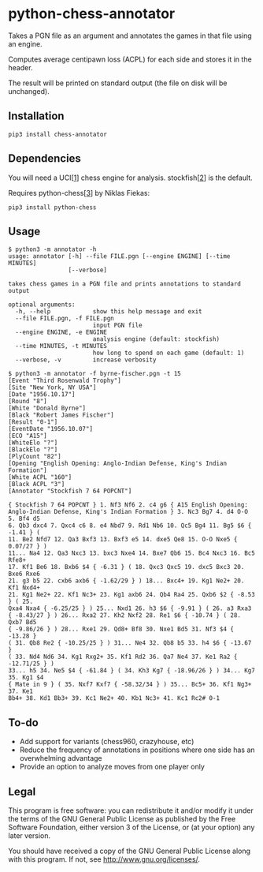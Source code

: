 # python-chess-annotator
Takes a PGN file as an argument and annotates the games in that file using an
engine.

Computes average centipawn loss (ACPL) for each side and stores it in the
header.

The result will be printed on standard output (the file on disk will be
unchanged).

## Installation
```
pip3 install chess-annotator
```

## Dependencies
You will need a UCI[[1]] chess engine for analysis. stockfish[[2]] is the
default.

Requires python-chess[[3]] by Niklas Fiekas:
```
pip3 install python-chess
```

## Usage
```
$ python3 -m annotator -h
usage: annotator [-h] --file FILE.pgn [--engine ENGINE] [--time MINUTES]
                 [--verbose]

takes chess games in a PGN file and prints annotations to standard output

optional arguments:
  -h, --help            show this help message and exit
  --file FILE.pgn, -f FILE.pgn
                        input PGN file
  --engine ENGINE, -e ENGINE
                        analysis engine (default: stockfish)
  --time MINUTES, -t MINUTES
                        how long to spend on each game (default: 1)
  --verbose, -v         increase verbosity

$ python3 -m annotator -f byrne-fischer.pgn -t 15
[Event "Third Rosenwald Trophy"]
[Site "New York, NY USA"]
[Date "1956.10.17"]
[Round "8"]
[White "Donald Byrne"]
[Black "Robert James Fischer"]
[Result "0-1"]
[EventDate "1956.10.07"]
[ECO "A15"]
[WhiteElo "?"]
[BlackElo "?"]
[PlyCount "82"]
[Opening "English Opening: Anglo-Indian Defense, King's Indian Formation"]
[White ACPL "160"]
[Black ACPL "3"]
[Annotator "Stockfish 7 64 POPCNT"]

{ Stockfish 7 64 POPCNT } 1. Nf3 Nf6 2. c4 g6 { A15 English Opening:
Anglo-Indian Defense, King's Indian Formation } 3. Nc3 Bg7 4. d4 O-O 5. Bf4 d5
6. Qb3 dxc4 7. Qxc4 c6 8. e4 Nbd7 9. Rd1 Nb6 10. Qc5 Bg4 11. Bg5 $6 { -1.41 } (
11. Be2 Nfd7 12. Qa3 Bxf3 13. Bxf3 e5 14. dxe5 Qe8 15. O-O Nxe5 { 0.07/27 } )
11... Na4 12. Qa3 Nxc3 13. bxc3 Nxe4 14. Bxe7 Qb6 15. Bc4 Nxc3 16. Bc5 Rfe8+
17. Kf1 Be6 18. Bxb6 $4 { -6.31 } ( 18. Qxc3 Qxc5 19. dxc5 Bxc3 20. Bxe6 Rxe6
21. g3 b5 22. cxb6 axb6 { -1.62/29 } ) 18... Bxc4+ 19. Kg1 Ne2+ 20. Kf1 Nxd4+
21. Kg1 Ne2+ 22. Kf1 Nc3+ 23. Kg1 axb6 24. Qb4 Ra4 25. Qxb6 $2 { -8.53 } ( 25.
Qxa4 Nxa4 { -6.25/25 } ) 25... Nxd1 26. h3 $6 { -9.91 } ( 26. a3 Rxa3
{ -8.43/27 } ) 26... Rxa2 27. Kh2 Nxf2 28. Re1 $6 { -10.74 } ( 28. Qxb7 Bd5
{ -9.86/26 } ) 28... Rxe1 29. Qd8+ Bf8 30. Nxe1 Bd5 31. Nf3 $4 { -13.28 }
( 31. Qb8 Re2 { -10.25/25 } ) 31... Ne4 32. Qb8 b5 33. h4 $6 { -13.67 }
( 33. Nd4 Nd6 34. Kg1 Rxg2+ 35. Kf1 Rd2 36. Qa7 Ne4 37. Ke1 Ra2 { -12.71/25 } )
33... h5 34. Ne5 $4 { -61.84 } ( 34. Kh3 Kg7 { -18.96/26 } ) 34... Kg7 35. Kg1 $4
{ Mate in 9 } ( 35. Nxf7 Kxf7 { -58.32/34 } ) 35... Bc5+ 36. Kf1 Ng3+ 37. Ke1
Bb4+ 38. Kd1 Bb3+ 39. Kc1 Ne2+ 40. Kb1 Nc3+ 41. Kc1 Rc2# 0-1
```

## To-do
- Add support for variants (chess960, crazyhouse, etc)
- Reduce the frequency of annotations in positions where one side has an
  overwhelming advantage
- Provide an option to analyze moves from one player only

## Legal
This program is free software: you can redistribute it and/or modify it
under the terms of the GNU General Public License as published by the
Free Software Foundation, either version 3 of the License, or (at your
option) any later version.

You should have received a copy of the GNU General Public License along
with this program.  If not, see <http://www.gnu.org/licenses/>.

[1]: https://chessprogramming.wikispaces.com/UCI
[2]: https://stockfishchess.org/download/
[3]: https://github.com/niklasf/python-chess
[4]: https://github.com/chriskiehl/Gooey
<!-- vim: ft=markdown -->
